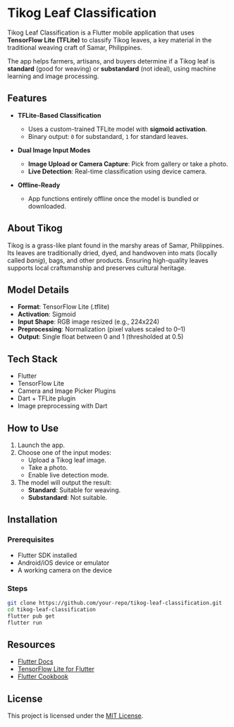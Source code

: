 # Tikog Leaf Classification

Tikog Leaf Classification is a Flutter mobile application that uses **TensorFlow Lite (TFLite)** to classify Tikog leaves, a key material in the traditional weaving craft of Samar, Philippines.

The app helps farmers, artisans, and buyers determine if a Tikog leaf is **standard** (good for weaving) or **substandard** (not ideal), using machine learning and image processing.

## Features

- **TFLite-Based Classification**
  - Uses a custom-trained TFLite model with **sigmoid activation**.
  - Binary output: `0` for substandard, `1` for standard leaves.

- **Dual Image Input Modes**
  - **Image Upload or Camera Capture**: Pick from gallery or take a photo.
  - **Live Detection**: Real-time classification using device camera.

- **Offline-Ready**
  - App functions entirely offline once the model is bundled or downloaded.

## About Tikog

Tikog is a grass-like plant found in the marshy areas of Samar, Philippines. Its leaves are traditionally dried, dyed, and handwoven into mats (locally called *banig*), bags, and other products. Ensuring high-quality leaves supports local craftsmanship and preserves cultural heritage.

## Model Details

- **Format**: TensorFlow Lite (.tflite)
- **Activation**: Sigmoid
- **Input Shape**: RGB image resized (e.g., 224x224)
- **Preprocessing**: Normalization (pixel values scaled to 0–1)
- **Output**: Single float between 0 and 1 (thresholded at 0.5)

## Tech Stack

- Flutter
- TensorFlow Lite
- Camera and Image Picker Plugins
- Dart + TFLite plugin
- Image preprocessing with Dart

## How to Use

1. Launch the app.
2. Choose one of the input modes:
   - Upload a Tikog leaf image.
   - Take a photo.
   - Enable live detection mode.
3. The model will output the result:
   - **Standard**: Suitable for weaving.
   - **Substandard**: Not suitable.

## Installation

### Prerequisites

- Flutter SDK installed
- Android/iOS device or emulator
- A working camera on the device

### Steps

```bash
git clone https://github.com/your-repo/tikog-leaf-classification.git
cd tikog-leaf-classification
flutter pub get
flutter run
```


## Resources

- [Flutter Docs](https://docs.flutter.dev)
- [TensorFlow Lite for Flutter](https://www.tensorflow.org/lite/flutter)
- [Flutter Cookbook](https://docs.flutter.dev/cookbook)

## License

This project is licensed under the [MIT License](LICENSE).

